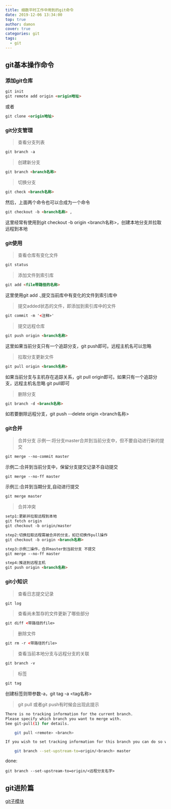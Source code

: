 ```yaml
---
title: 细数平时工作中用到的git命令
date: 2019-12-06 13:34:00
top: true
author: damon
cover: true
categories: git
tags:
  - git
---
```


## **git基本操作命令**

### 添加git仓库

```html
git init
git remote add origin <origin地址>
```
或者
```html
git clone <origin地址>
```

### git分支管理
> 查看分支列表
 ```html
git branch -a
 ```

> 创建新分支
 ```html
git branch <branch名称>
 ```

> 切换分支
```html
git check <branch名称>
```

然后，上面两个命令也可以合成为一个命令
```html
git checkout -b <branch名称> ,
```
这里经常有使用到git checkout -b origin <branch名称>，创建本地分支并拉取远程到本地

### git使用
> 查看仓库有变化文件
```html
git status
```
> 添加文件到索引库
```html
git add <file带路径的名称>
```
这里使用git add .,提交当前库中有变化的文件到索引库中
> 提交added状态的文件，即添加到索引库中的文件
```html
git commit -m '<注释>'
```
> 提交远程仓库
```html
git push origin <branch名称>
```
这里如果当前分支只有一个追踪分支，git push即可。远程主机名可以忽略
> 拉取分支更新文件
```html
git pull origin <branch名称>
```
如果当前分支与主机存在追踪关系，git pull origin即可。如果只有一个追踪分支，远程主机名忽略 git pull即可
> 删除分支
```html
git branch -d <branch名称>
```
如若要删除远程分支，git push --delete origin <branch名称>
### git合并
> 合并分支
示例一:将分支master合并到当前分支中，但不要自动进行新的提交
```html
git merge --no-commit master
```
示例二:合并到当前分支中，保留分支提交记录不自动提交
```html
git merge --no-ff master
```
示例三:合并到当期分支,自动进行提交
```html
git merge master
```
> 合并冲突
```html
setp1:更新并拉取远程到本地
git fetch origin
git checkout -b origin/master

step2:切换拉取远程需被合并的分支，如已切换作pull操作
git checkout -b origin <branch名称>

step3:示例二操作，合并master到当前分支 不提交
git merge --no-ff master

step4:推送到远程主机
git push origin <branch名称>
```

### git小知识
> 查看日志提交记录
```html
git log
```
> 查看尚未暂存的文件更新了哪些部分
```html
git diff <带路径的file>
```
> 删除文件
```html
git rm -r <带路径的file>
```
> 查看当前本地分支与远程分支的关联
```html
git branch -v
```
> 标签
```html
git tag 
```
创建标签则带参数-a，git tag -a <tag名称>

> git pull 或者git push有时候会出现此提示
```bash
There is no tracking information for the current branch.
Please specify which branch you want to merge with.
See git-pull(1) for details.

    git pull <remote> <branch>

If you wish to set tracking information for this branch you can do so with:

    git branch --set-upstream-to=origin/<branch> master
```
done:
```git
git branch --set-upstream-to=origin/<远程分支名字>
```
## git进阶篇
[git子模块](https://github.com/DamonNie/git-Submodule)